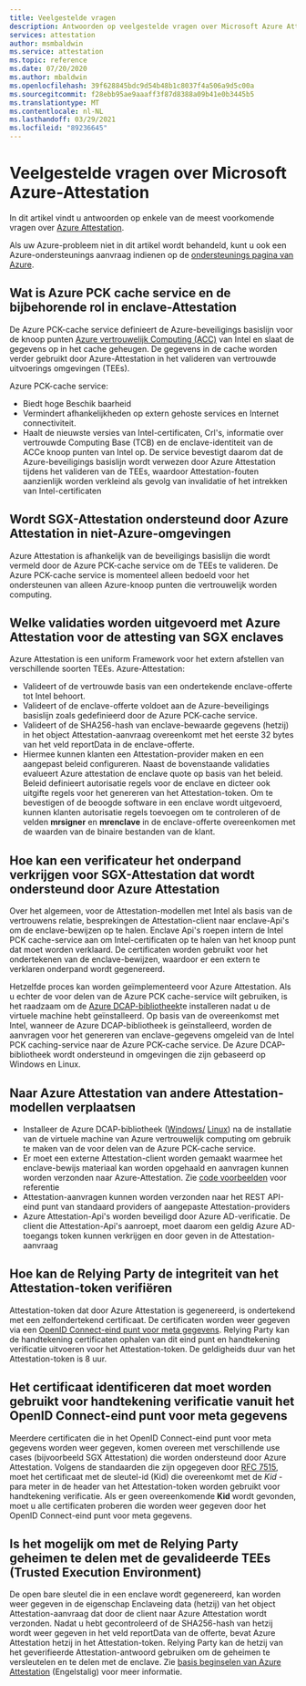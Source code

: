 ```yaml
---
title: Veelgestelde vragen
description: Antwoorden op veelgestelde vragen over Microsoft Azure Attestation
services: attestation
author: msmbaldwin
ms.service: attestation
ms.topic: reference
ms.date: 07/20/2020
ms.author: mbaldwin
ms.openlocfilehash: 39f628845bdc9d54b48b1c8037f4a506a9d5c00a
ms.sourcegitcommit: f28ebb95ae9aaaff3f87d8388a09b41e0b3445b5
ms.translationtype: MT
ms.contentlocale: nl-NL
ms.lasthandoff: 03/29/2021
ms.locfileid: "89236645"
---
```

# <a name="frequently-asked-questions-for-microsoft-azure-attestation"></a>Veelgestelde vragen over Microsoft Azure-Attestation

In dit artikel vindt u antwoorden op enkele van de meest voorkomende vragen over [Azure Attestation](overview.md).

Als uw Azure-probleem niet in dit artikel wordt behandeld, kunt u ook een Azure-ondersteunings aanvraag indienen op de [ondersteunings pagina van Azure](https://azure.microsoft.com/support/options/).

## <a name="what-is-azure-pck-caching-service-and-its-role-in-enclave-attestation"></a>Wat is Azure PCK cache service en de bijbehorende rol in enclave-Attestation

De Azure PCK-cache service definieert de Azure-beveiligings basislijn voor de knoop punten [Azure vertrouwelijk Computing (ACC)](../confidential-computing/overview.md) van Intel en slaat de gegevens op in het cache geheugen. De gegevens in de cache worden verder gebruikt door Azure-Attestation in het valideren van vertrouwde uitvoerings omgevingen (TEEs).  

Azure PCK-cache service:
   - Biedt hoge Beschik baarheid 
   - Vermindert afhankelijkheden op extern gehoste services en Internet connectiviteit.
   - Haalt de nieuwste versies van Intel-certificaten, Crl's, informatie over vertrouwde Computing Base (TCB) en de enclave-identiteit van de ACCe knoop punten van Intel op. De service bevestigt daarom dat de Azure-beveiligings basislijn wordt verwezen door Azure Attestation tijdens het valideren van de TEEs, waardoor Attestation-fouten aanzienlijk worden verkleind als gevolg van invalidatie of het intrekken van Intel-certificaten  

## <a name="is-sgx-attestation-supported-by-azure-attestation-in-non-azure-environments"></a>Wordt SGX-Attestation ondersteund door Azure Attestation in niet-Azure-omgevingen

Azure Attestation is afhankelijk van de beveiligings basislijn die wordt vermeld door de Azure PCK-cache service om de TEEs te valideren. De Azure PCK-cache service is momenteel alleen bedoeld voor het ondersteunen van alleen Azure-knoop punten die vertrouwelijk worden computing. 

## <a name="what-validations-does-azure-attestation-perform-for-attesting-sgx-enclaves"></a>Welke validaties worden uitgevoerd met Azure Attestation voor de attesting van SGX enclaves

Azure Attestation is een uniform Framework voor het extern afstellen van verschillende soorten TEEs. Azure-Attestation:

   - Valideert of de vertrouwde basis van een ondertekende enclave-offerte tot Intel behoort.
   - Valideert of de enclave-offerte voldoet aan de Azure-beveiligings basislijn zoals gedefinieerd door de Azure PCK-cache service.
   - Valideert of de SHA256-hash van enclave-bewaarde gegevens (hetzij) in het object Attestation-aanvraag overeenkomt met het eerste 32 bytes van het veld reportData in de enclave-offerte.
   - Hiermee kunnen klanten een Attestation-provider maken en een aangepast beleid configureren. Naast de bovenstaande validaties evalueert Azure attestation de enclave quote op basis van het beleid. Beleid definieert autorisatie regels voor de enclave en dicteer ook uitgifte regels voor het genereren van het Attestation-token. Om te bevestigen of de beoogde software in een enclave wordt uitgevoerd, kunnen klanten autorisatie regels toevoegen om te controleren of de velden **mrsigner** en **mrenclave** in de enclave-offerte overeenkomen met de waarden van de binaire bestanden van de klant.

## <a name="how-can-a-verifier-obtain-the-collateral-for-sgx-attestation-supported-by-azure-attestation"></a>Hoe kan een verificateur het onderpand verkrijgen voor SGX-Attestation dat wordt ondersteund door Azure Attestation

Over het algemeen, voor de Attestation-modellen met Intel als basis van de vertrouwens relatie, besprekingen de Attestation-client naar enclave-Api's om de enclave-bewijzen op te halen. Enclave Api's roepen intern de Intel PCK cache-service aan om Intel-certificaten op te halen van het knoop punt dat moet worden verklaard. De certificaten worden gebruikt voor het ondertekenen van de enclave-bewijzen, waardoor er een extern te verklaren onderpand wordt gegenereerd.  

Hetzelfde proces kan worden geïmplementeerd voor Azure Attestation. Als u echter de voor delen van de Azure PCK cache-service wilt gebruiken, is het raadzaam om de [Azure DCAP-bibliotheek](https://www.nuget.org/packages/Microsoft.Azure.DCAP)te installeren nadat u de virtuele machine hebt geïnstalleerd. Op basis van de overeenkomst met Intel, wanneer de Azure DCAP-bibliotheek is geïnstalleerd, worden de aanvragen voor het genereren van enclave-gegevens omgeleid van de Intel PCK caching-service naar de Azure PCK-cache service. De Azure DCAP-bibliotheek wordt ondersteund in omgevingen die zijn gebaseerd op Windows en Linux.

## <a name="how-to-shift-to-azure-attestation-from-other-attestation-models"></a>Naar Azure Attestation van andere Attestation-modellen verplaatsen

- Installeer de Azure DCAP-bibliotheek ([Windows/](https://www.nuget.org/packages/Microsoft.Azure.DCAP/) [Linux](https://packages.microsoft.com/ubuntu/18.04/prod/pool/main/a/az-dcap-client/)) na de installatie van de virtuele machine van Azure vertrouwelijk computing om gebruik te maken van de voor delen van de Azure PCK-cache service.
- Er moet een externe Attestation-client worden gemaakt waarmee het enclave-bewijs materiaal kan worden opgehaald en aanvragen kunnen worden verzonden naar Azure-Attestation. Zie [code voorbeelden](/samples/browse/?expanded=azure&terms=attestation) voor referentie 
- Attestation-aanvragen kunnen worden verzonden naar het REST API-eind punt van standaard providers of aangepaste Attestation-providers 
- Azure Attestation-Api's worden beveiligd door Azure AD-verificatie. De client die Attestation-Api's aanroept, moet daarom een geldig Azure AD-toegangs token kunnen verkrijgen en door geven in de Attestation-aanvraag 

## <a name="how-can-the-relying-party-verify-the-integrity-of-attestation-token"></a>Hoe kan de Relying Party de integriteit van het Attestation-token verifiëren

Attestation-token dat door Azure Attestation is gegenereerd, is ondertekend met een zelfondertekend certificaat. De certificaten worden weer gegeven via een [OpenID Connect-eind punt voor meta gegevens](/rest/api/attestation/metadataconfiguration/get). Relying Party kan de handtekening certificaten ophalen van dit eind punt en handtekening verificatie uitvoeren voor het Attestation-token. De geldigheids duur van het Attestation-token is 8 uur. 

## <a name="how-to-identify-the-certificate-to-be-used-for-signature-verification-from-the-openid-metadata-endpoint"></a>Het certificaat identificeren dat moet worden gebruikt voor handtekening verificatie vanuit het OpenID Connect-eind punt voor meta gegevens

Meerdere certificaten die in het OpenID Connect-eind punt voor meta gegevens worden weer gegeven, komen overeen met verschillende use cases (bijvoorbeeld SGX Attestation) die worden ondersteund door Azure Attestation. Volgens de standaarden die zijn opgegeven door [RFC 7515](https://tools.ietf.org/html/rfc7515), moet het certificaat met de sleutel-id (Kid) die overeenkomt met de *Kid* -para meter in de header van het Attestation-token worden gebruikt voor handtekening verificatie. Als er geen overeenkomende **Kid** wordt gevonden, moet u alle certificaten proberen die worden weer gegeven door het OpenID Connect-eind punt voor meta gegevens.

## <a name="is-it-possible-for-the-relying-party-to-share-secrets-with-the-validated-trusted-execution-environments-tees"></a>Is het mogelijk om met de Relying Party geheimen te delen met de gevalideerde TEEs (Trusted Execution Environment)

De open bare sleutel die in een enclave wordt gegenereerd, kan worden weer gegeven in de eigenschap Enclaveing data (hetzij) van het object Attestation-aanvraag dat door de client naar Azure Attestation wordt verzonden. Nadat u hebt gecontroleerd of de SHA256-hash van hetzij wordt weer gegeven in het veld reportData van de offerte, bevat Azure Attestation hetzij in het Attestation-token. Relying Party kan de hetzij van het geverifieerde Attestation-antwoord gebruiken om de geheimen te versleutelen en te delen met de enclave. Zie [basis beginselen van Azure Attestation](basic-concepts.md) (Engelstalig) voor meer informatie.
